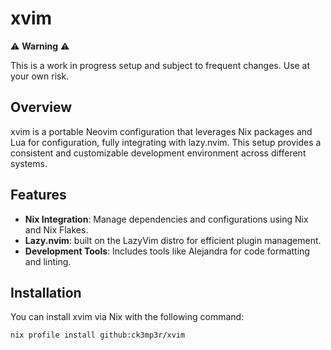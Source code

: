 # xvim

⚠️ **Warning** ⚠️

This is a work in progress setup and subject to frequent changes. Use at your own risk.

## Overview

xvim is a portable Neovim configuration that leverages Nix packages and Lua for configuration, fully integrating with lazy.nvim. This setup provides a consistent and customizable development environment across different systems.

## Features

- **Nix Integration**: Manage dependencies and configurations using Nix and Nix Flakes.
- **Lazy.nvim**: built on the LazyVim distro for efficient plugin management.
- **Development Tools**: Includes tools like Alejandra for code formatting and linting.

## Installation

You can install xvim via Nix with the following command:

```bash
nix profile install github:ck3mp3r/xvim
```
